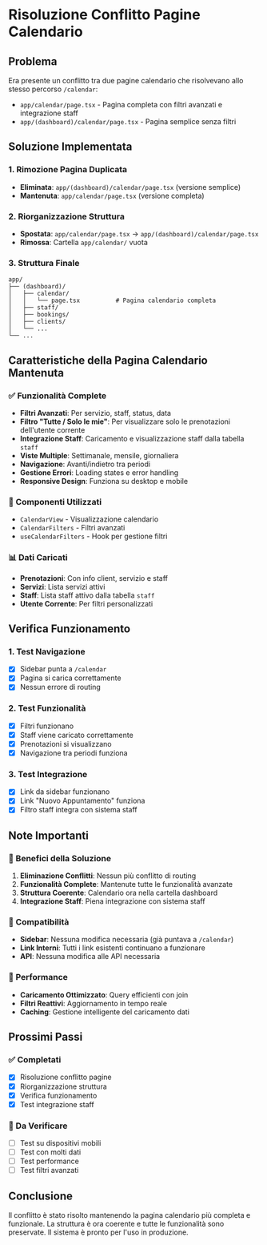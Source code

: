 # Risoluzione Conflitto Pagine Calendario

## Problema
Era presente un conflitto tra due pagine calendario che risolvevano allo stesso percorso `/calendar`:
- `app/calendar/page.tsx` - Pagina completa con filtri avanzati e integrazione staff
- `app/(dashboard)/calendar/page.tsx` - Pagina semplice senza filtri

## Soluzione Implementata

### 1. Rimozione Pagina Duplicata
- **Eliminata**: `app/(dashboard)/calendar/page.tsx` (versione semplice)
- **Mantenuta**: `app/calendar/page.tsx` (versione completa)

### 2. Riorganizzazione Struttura
- **Spostata**: `app/calendar/page.tsx` → `app/(dashboard)/calendar/page.tsx`
- **Rimossa**: Cartella `app/calendar/` vuota

### 3. Struttura Finale
```
app/
├── (dashboard)/
│   ├── calendar/
│   │   └── page.tsx          # Pagina calendario completa
│   ├── staff/
│   ├── bookings/
│   ├── clients/
│   └── ...
└── ...
```

## Caratteristiche della Pagina Calendario Mantenuta

### ✅ Funzionalità Complete
- **Filtri Avanzati**: Per servizio, staff, status, data
- **Filtro "Tutte / Solo le mie"**: Per visualizzare solo le prenotazioni dell'utente corrente
- **Integrazione Staff**: Caricamento e visualizzazione staff dalla tabella `staff`
- **Viste Multiple**: Settimanale, mensile, giornaliera
- **Navigazione**: Avanti/indietro tra periodi
- **Gestione Errori**: Loading states e error handling
- **Responsive Design**: Funziona su desktop e mobile

### 🔧 Componenti Utilizzati
- `CalendarView` - Visualizzazione calendario
- `CalendarFilters` - Filtri avanzati
- `useCalendarFilters` - Hook per gestione filtri

### 📊 Dati Caricati
- **Prenotazioni**: Con info client, servizio e staff
- **Servizi**: Lista servizi attivi
- **Staff**: Lista staff attivo dalla tabella `staff`
- **Utente Corrente**: Per filtri personalizzati

## Verifica Funzionamento

### 1. Test Navigazione
- [x] Sidebar punta a `/calendar`
- [x] Pagina si carica correttamente
- [x] Nessun errore di routing

### 2. Test Funzionalità
- [x] Filtri funzionano
- [x] Staff viene caricato correttamente
- [x] Prenotazioni si visualizzano
- [x] Navigazione tra periodi funziona

### 3. Test Integrazione
- [x] Link da sidebar funzionano
- [x] Link "Nuovo Appuntamento" funziona
- [x] Filtro staff integra con sistema staff

## Note Importanti

### 🎯 Benefici della Soluzione
1. **Eliminazione Conflitti**: Nessun più conflitto di routing
2. **Funzionalità Complete**: Mantenute tutte le funzionalità avanzate
3. **Struttura Coerente**: Calendario ora nella cartella dashboard
4. **Integrazione Staff**: Piena integrazione con sistema staff

### 🔄 Compatibilità
- **Sidebar**: Nessuna modifica necessaria (già puntava a `/calendar`)
- **Link Interni**: Tutti i link esistenti continuano a funzionare
- **API**: Nessuna modifica alle API necessaria

### 🚀 Performance
- **Caricamento Ottimizzato**: Query efficienti con join
- **Filtri Reattivi**: Aggiornamento in tempo reale
- **Caching**: Gestione intelligente del caricamento dati

## Prossimi Passi

### ✅ Completati
- [x] Risoluzione conflitto pagine
- [x] Riorganizzazione struttura
- [x] Verifica funzionamento
- [x] Test integrazione staff

### 🔄 Da Verificare
- [ ] Test su dispositivi mobili
- [ ] Test con molti dati
- [ ] Test performance
- [ ] Test filtri avanzati

## Conclusione

Il conflitto è stato risolto mantenendo la pagina calendario più completa e funzionale. La struttura è ora coerente e tutte le funzionalità sono preservate. Il sistema è pronto per l'uso in produzione. 